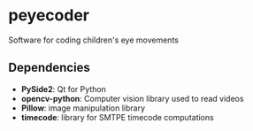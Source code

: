 # peyecoder
Software for coding children's eye movements


Dependencies
--
- **PySide2**: Qt for Python
- **opencv-python**: Computer vision library used to read videos   
- **Pillow**: image manipulation library
- **timecode**: library for SMTPE timecode computations

